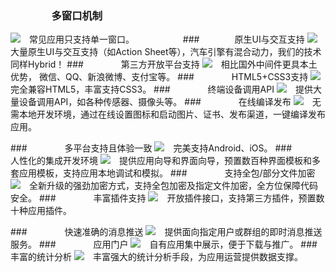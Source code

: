 ﻿### 　　　　多窗口机制
![](http://newdocx.appcan.cn/docximg/091449w2014k8o12p.png)　常见应用只支持单一窗口。
　　　　　
###　　　　原生UI与交互支持
![](http://newdocx.appcan.cn/docximg/091504r2014d8u12w.png)　大量原生UI与交互支持（如Action Sheet等），汽车引擎有混合动力，我们的技术同样Hybrid！
###　　　　 第三方开放平台支持
![](http://newdocx.appcan.cn/docximg/091755q2014g8p12r.png)　相比国外中间件更具本土优势， 微信、QQ、新浪微博、支付宝等。
###　　　　 HTML5+CSS3支持
![](http://newdocx.appcan.cn/docximg/091807f2014u8s12v.png)　完全兼容HTML5，丰富支持CSS3。
###　　　　 终端设备调用API
![](http://newdocx.appcan.cn/docximg/091817k2014i8x12p.png)　提供大量设备调用API，如各种传感器、摄像头等。
###　　　　 在线编译发布
![](http://newdocx.appcan.cn/docximg/091827h2014m8i12e.png)　无需本地开发环境，通过在线设置图标和启动图片、证书、发布渠道，一键编译发布应用。

###　　　　 多平台支持且体验一致
![](http://newdocx.appcan.cn/docximg/091840v2014l8b12r.png)　完美支持Android、iOS。
###　　　　 人性化的集成开发环境
![](http://newdocx.appcan.cn/docximg/091849g2014s8h12y.png)　提供应用向导和界面向导，预置数百种界面模板和多套应用模板，支持应用本地调试和模拟。
###　　　　 支持全包/部分文件加密
![](http://newdocx.appcan.cn/docximg/091900g2014g8t12w.png)　全新升级的强劲加密方式，支持全包加密及指定文件加密，全方位保障代码安全。
###　　　　 丰富插件支持
![](http://newdocx.appcan.cn/docximg/091910q2014i8f12h.png)　开放插件接口，支持第三方插件，预置数十种应用插件。

###　　　　 快速准确的消息推送
![](http://newdocx.appcan.cn/docximg/091920m2014b8f12o.png)　提供面向指定用户或群组的即时消息推送服务。
###　　　　 应用门户
![](http://newdocx.appcan.cn/docximg/091929d2014z8y12m.png)　自有应用集中展示，便于下载与推广。
###　　　　 丰富的统计分析
![](http://newdocx.appcan.cn/docximg/091940y2014m8r12c.png)　丰富强大的统计分析手段，为应用运营提供数据支撑。
 